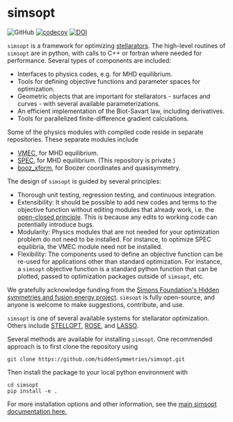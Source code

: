# simsopt

![GitHub](https://img.shields.io/github/license/hiddensymmetries/simsopt)
[![codecov](https://codecov.io/gh/hiddenSymmetries/simsopt/branch/tox/graph/badge.svg?token=ltN6qonZ5p)](https://codecov.io/gh/hiddenSymmetries/simsopt)
[![DOI](https://zenodo.org/badge/247710081.svg)](https://zenodo.org/badge/latestdoi/247710081)


`simsopt` is a framework for optimizing
[stellarators](https://en.wikipedia.org/wiki/Stellarator).
The high-level routines of `simsopt` are in python, with calls to C++
or fortran where needed for performance. Several types of components
are included:

- Interfaces to physics codes, e.g. for MHD equilibrium.
- Tools for defining objective functions and parameter spaces for
  optimization.
- Geometric objects that are important for stellarators - surfaces and
  curves - with several available parameterizations.
- An efficient implementation of the Biot-Savart law, including
  derivatives.
- Tools for parallelized finite-difference gradient calculations.

Some of the physics modules with compiled code reside in separate
repositories. These separate modules include

- [VMEC](https://github.com/hiddenSymmetries/VMEC2000), for MHD
  equilibrium.
- [SPEC](https://github.com/PrincetonUniversity/SPEC), for MHD
  equilibrium. (This repository is private.)
- [booz_xform](https://hiddensymmetries.github.io/booz_xform), for
  Boozer coordinates and quasisymmetry.
  
The design of `simsopt` is guided by several principles:

- Thorough unit testing, regression testing, and continuous
  integration.
- Extensibility: It should be possible to add new codes and terms to
  the objective function without editing modules that already work,
  i.e. the [open-closed principle](https://en.wikipedia.org/wiki/Open%E2%80%93closed_principle).
  This is because any edits to working code can potentially introduce bugs.
- Modularity: Physics modules that are not needed for your
  optimization problem do not need to be installed. For instance, to
  optimize SPEC equilibria, the VMEC module need not be installed.
- Flexibility: The components used to define an objective function can
  be re-used for applications other than standard optimization. For
  instance, a `simsopt` objective function is a standard python
  function that can be plotted, passed to optimization packages
  outside of `simsopt`, etc.

We gratefully acknowledge funding from the [Simons Foundation's Hidden
symmetries and fusion energy
project](https://hiddensymmetries.princeton.edu).  `simsopt` is fully
open-source, and anyone is welcome to make suggestions, contribute,
and use.

`simsopt` is one of several available systems for stellarator
optimization.  Others include [STELLOPT](https://github.com/PrincetonUniversity/STELLOPT),
[ROSE](https://doi.org/10.1088/1741-4326/aaed50), and
[LASSO](https://gitlab.com/wistell).

Several methods are available for installing `simsopt`. One
recommended approach is to first clone the repository using

    git clone https://github.com/hiddenSymmetries/simsopt.git

Then install the package to your local python environment with

    cd simsopt
    pip install -e .

For more installation options and other information, see the [main
simsopt documentation here.](https://simsopt.readthedocs.io)
